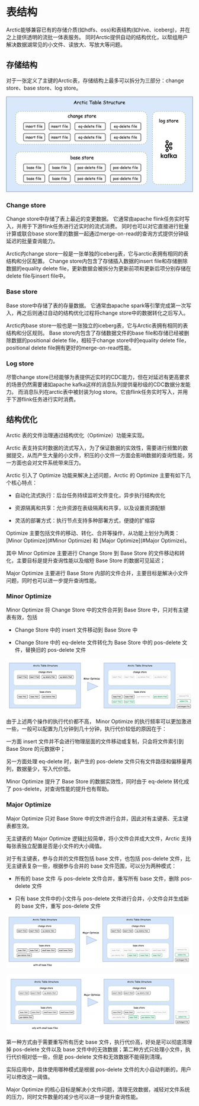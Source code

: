 # 表结构
Arctic能够兼容已有的存储介质(如hdfs、oss)和表结构(如hive、iceberg)，并在之上提供透明的流批一体表服务。
同时Arctic提供自动的结构优化，以帮组用户解决数据湖常见的小文件、读放大、写放大等问题。

## 存储结构
对于一张定义了主键的Arctic表，存储结构上最多可以拆分为三部分：change store、base store、log store。

![TableStructure](img/table-structure.png)

### Change store
Change store中存储了表上最近的变更数据。
它通常由apache flink任务实时写入，并用于下游flink任务进行近实时的流式消费。
同时也可以对它直接进行批量计算或联合base store里的数据一起通过merge-on-read的查询方式提供分钟级延迟的批量查询能力。

Arctic内change store一般是一张单独的iceberg表，它与arctic表拥有相同的表结构和分区配置。
Change store内包含了存储插入数据的insert file和存储删除数据的equality delete file，更新数据会被拆分为更新前项和更新后项分别存储在delete file与insert file中。

### Base store
Base store中存储了表的存量数据。
它通常由apache spark等引擎完成第一次写入，再之后则通过自动的结构优化过程将change store中的数据转化之后写入。

Arctic内base store一般也是一张独立的iceberg表，它与Arctic表拥有相同的表结构和分区规则。
Base store内包含了存储数据文件的base file和存储已经被删除数据的positional delete file，相较于change store中的equality delete file，positional delete file拥有更好的merge-on-read性能。

### Log store
尽管change store已经能够为表提供近实时的CDC能力，但在对延迟有更高要求的场景仍然需要诸如apache kafka这样的消息队列提供毫秒级的CDC数据分发能力。
而消息队列在arctic表中被封装为log store。它由flink任务实时写入，并用于下游flink任务进行实时消费。


## 结构优化

Arctic 表的文件治理通过结构优化（Optimize）功能来实现。

Arctic 表支持实时数据的流式写入，为了保证数据的实效性，需要进行频繁的数据提交，从而产生大量的小文件，积压的小文件一方面会影响数据的查询性能，另一方面也会对文件系统带来压力。

Arctic 引入了 Optimize 功能来解决上述问题，Arctic 的 Optimize 主要有如下几个核心特点：

- 自动化流式执行：后台任务持续监听文件变化，异步执行结构优化

- 资源隔离和共享：允许资源在表级隔离和共享，以及设置资源配额

- 灵活的部署方式：执行节点支持多种部署方式，便捷的扩缩容

Optimize 主要包括文件的移动、转化、合并等操作，从功能上划分为两类：[Minor Optimize](#Minor Optimize) 和 [Major Optimize](#Major Optimize)。

其中 Minor Optimize 主要进行 Change Store 到 Base Store 的文件移动和转化，主要目标是提升查询性能以及缩短 Base Store 的数据可见延迟；

Major Optimize 主要进行 Base Store 内部的文件合并，主要目标是解决小文件问题，同时也可以进一步提升查询性能。

### Minor Optimize

Minor Optimize 将 Change Store 中的文件合并到 Base Store 中，只对有主键表有效，包括

- Change Store 中的 insert 文件移动到 Base Store 中

- Change Store 中的 eq-delete 文件转化为 Base Store 中的 pos-delete 文件，替换旧的 pos-delete 文件


![Minor Optimize](img/minor-optimize.png)

由于上述两个操作的执行代价都不高， Minor Optimize 的执行频率可以更加激进一些，一般可以配置为几分钟到几十分钟，执行代价较低的原因在于：

一方面 insert 文件并不会进行物理层面的文件移动或复制，只会将文件索引到 Base Store 的元数据中；

另一方面处理 eq-delete 时，新产生的 pos-delete 文件只有文件路径和偏移量两列，数据量少，写入代价低。

Minor Optimize 提升了 Base Store 的数据实效性，同时由于 eq-delete 转化成了 pos-delete，对查询性能的提升也有帮助。

### Major Optimize

Major Optimize 只对 Base Store 中的文件进行合并，因此对有主键表、无主键表都生效。

无主键表的 Major Optimize 逻辑比较简单，将小文件合并成大文件，Arctic 支持每张表独立配置是否是小文件的大小阈值。

对于有主键表，参与合并的文件既包括 base 文件，也包括 pos-delete 文件，比无主键表复杂一些，根据参与合并的 base 文件范围，可以分为两种模式：

- 所有的 base 文件 与 pos-delete 文件合并，重写所有 base 文件，删除 pos-delete 文件

- 只有 base 文件中的小文件与 pos-delete 文件进行合并，小文件合并生成新的 base 文件，重写 pos-delete 文件

![Major Optimize with all files](img/major-optimize-all-files.png)

![Major Optimize with small files](img/major-optimize-small-files.png)

第一种方式由于需要重写所有历史 base 文件，执行代价高，好处是可以彻底清理掉 pos-delete 文件以及 base 文件中的无效数据；第二种方式只处理小文件，执行代价相对低一些，但是 pos-delete 文件和无效数据不能得到清理。

实际应用中，具体使用哪种模式是根据 pos-delete 文件的大小自动判断的，用户可以修改这一阈值。

Major Optimize 的核心目标是解决小文件问题，清理无效数据，减轻对文件系统的压力，同时文件数量的减少也可以进一步提升查询性能。


